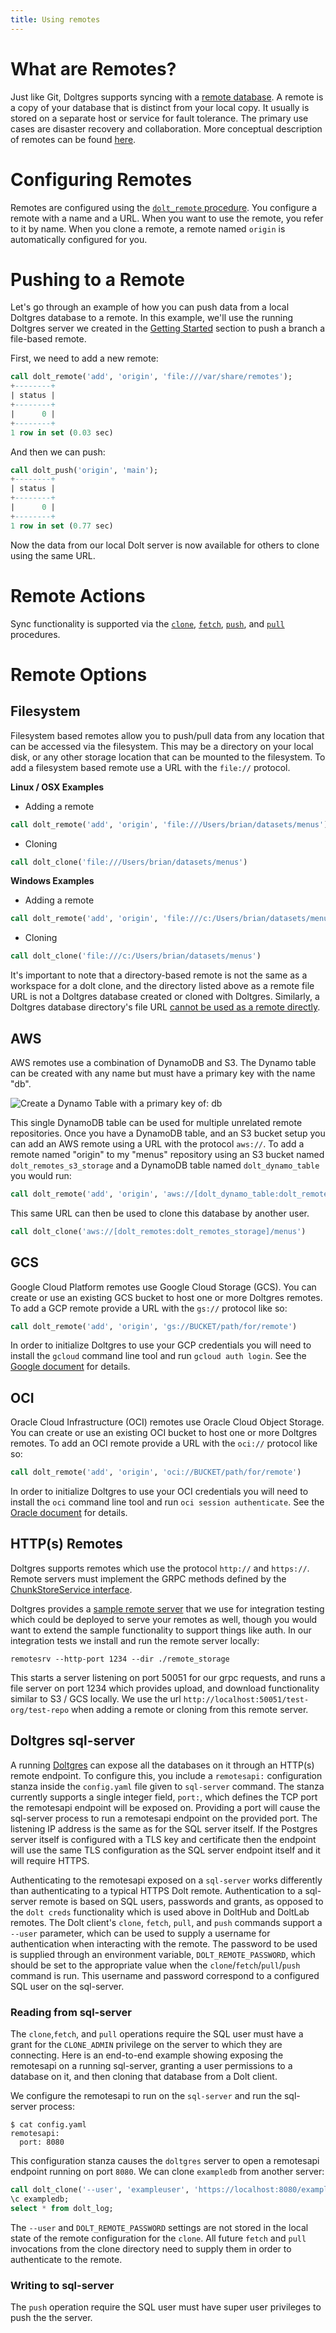 ```yaml
---
title: Using remotes
---
```


# What are Remotes?

Just like Git, Doltgres supports syncing with a [remote
database](../../../concepts/git/remotes.md). A remote is a copy of your database that is
distinct from your local copy. It usually is stored on a separate host or service for fault
tolerance. The primary use cases are disaster recovery and collaboration. More conceptual
description of remotes can be found [here](../../../concepts/git/remotes.md).

# Configuring Remotes

Remotes are configured using the [`dolt_remote`
procedure](./dolt-sql-procedures.md#dolt_remote). You configure a remote with a name and a
URL. When you want to use the remote, you refer to it by name. When you clone a remote, a remote
named `origin` is automatically configured for you.

# Pushing to a Remote

Let's go through an example of how you can push data from a local Doltgres database to a remote. In
this example, we'll use the running Doltgres server we created in the [Getting Started](../../../concepts/rdbms/README.md) section to push a branch a file-based remote.

First, we need to add a new remote:

```sql
call dolt_remote('add', 'origin', 'file:///var/share/remotes');
+--------+
| status |
+--------+
|      0 |
+--------+
1 row in set (0.03 sec)
```

And then we can push:

```sql
call dolt_push('origin', 'main');
+--------+
| status |
+--------+
|      0 |
+--------+
1 row in set (0.77 sec)
```

Now the data from our local Dolt server is now available for others to clone using the same URL.

# Remote Actions

Sync functionality is supported via the [`clone`](./dolt-sql-procedures.md#dolt_clone),
[`fetch`](./dolt-sql-procedures.md#dolt_fetch), [`push`](./dolt-sql-procedures.md#dolt_push), and
[`pull`](./dolt-sql-procedures.md#dolt_pull) procedures.

# Remote Options

## Filesystem

Filesystem based remotes allow you to push/pull data from any location that can be accessed via the
filesystem. This may be a directory on your local disk, or any other storage location that can be
mounted to the filesystem. To add a filesystem based remote use a URL with the `file://` protocol.

**Linux / OSX Examples**

- Adding a remote

```sql
call dolt_remote('add', 'origin', 'file:///Users/brian/datasets/menus')
```

- Cloning

```sql
call dolt_clone('file:///Users/brian/datasets/menus')
```

**Windows Examples**

- Adding a remote

```sql
call dolt_remote('add', 'origin', 'file:///c:/Users/brian/datasets/menus')
```

- Cloning

```sql
call dolt_clone('file:///c:/Users/brian/datasets/menus')
```

It's important to note that a directory-based remote is not the same as a workspace for a dolt clone, and the directory listed above as a remote file URL is not a Doltgres database created or cloned with Doltgres. Similarly, a Doltgres database directory's file URL [cannot be used as a remote directly](https://github.com/dolthub/dolt/issues/1860).

## AWS

AWS remotes use a combination of DynamoDB and S3. The Dynamo table can be created with any name but
must have a primary key with the name "db".

![Create a Dynamo Table with a primary key of: db](../../../.gitbook/assets/create_dynamo_table.png)

This single DynamoDB table can be used for multiple unrelated remote repositories. Once you have a DynamoDB table, and an S3 bucket setup you can add an AWS remote using a URL with the protocol `aws://`. To add a remote named "origin" to my "menus" repository using an S3 bucket named `dolt_remotes_s3_storage` and a DynamoDB table named `dolt_dynamo_table` you would run:

```sql
call dolt_remote('add', 'origin', 'aws://[dolt_dynamo_table:dolt_remotes_s3_storage]/menus')
```

This same URL can then be used to clone this database by another user.

```sql
call dolt_clone('aws://[dolt_remotes:dolt_remotes_storage]/menus')
```

## GCS

Google Cloud Platform remotes use Google Cloud Storage (GCS). You can create or use an existing GCS bucket to host one or more Doltgres remotes. To add a GCP remote provide a URL with the `gs://` protocol like so:

```sql
call dolt_remote('add', 'origin', 'gs://BUCKET/path/for/remote')
```

In order to initialize Doltgres to use your GCP credentials you will need to install the `gcloud` command line tool and run `gcloud auth login`. See the [Google document](https://cloud.google.com/sdk/gcloud/reference/auth/login) for details.

## OCI

Oracle Cloud Infrastructure (OCI) remotes use Oracle Cloud Object Storage. You can create or use an existing OCI bucket to host one or more Doltgres remotes. To add an OCI remote provide a URL with the `oci://` protocol like so:

```sql
call dolt_remote('add', 'origin', 'oci://BUCKET/path/for/remote')
```

In order to initialize Doltgres to use your OCI credentials you will need to install the `oci` command line tool and run `oci session authenticate`. See the [Oracle document](https://docs.oracle.com/en-us/iaas/Content/API/SDKDocs/clitoken.htm) for details.

## HTTP(s) Remotes

Doltgres supports remotes which use the protocol `http://` and `https://`. Remote servers must implement the GRPC methods defined by the [ChunkStoreService interface](https://github.com/dolthub/dolt/blob/master/proto/dolt/services/remotesapi/v1alpha1/chunkstore.proto#L23).

Doltgres provides a [sample remote server](https://github.com/dolthub/dolt/tree/master/go/utils/remotesrv) that we use for integration testing which could be deployed to serve your remotes as well, though you would want to extend the sample functionality to support things like auth. In our integration tests we install and run the remote server locally:

```
remotesrv --http-port 1234 --dir ./remote_storage
```

This starts a server listening on port 50051 for our grpc requests, and runs a file server on port
1234 which provides upload, and download functionality similar to S3 / GCS locally. We use the url
`http://localhost:50051/test-org/test-repo` when adding a remote or cloning from this remote server.

## Doltgres sql-server

A running [Doltgres](https://doltgres.com) can expose all the databases on it through an HTTP(s)
remote endpoint. To configure this, you include a `remotesapi:` configuration stanza inside the
`config.yaml` file given to `sql-server` command. The stanza currently supports a single integer
field, `port:`, which defines the TCP port the remotesapi endpoint will be exposed on. Providing a
port will cause the sql-server process to run a remotesapi endpoint on the provided port. The
listening IP address is the same as for the SQL server itself. If the Postgres server itself is
configured with a TLS key and certificate then the endpoint will use the same TLS configuration as
the SQL server endpoint itself and it will require HTTPS.

Authenticating to the remotesapi exposed on a `sql-server` works differently than authenticating to
a typical HTTPS Dolt remote. Authentication to a sql-server remote is based on SQL users, passwords
and grants, as opposed to the `dolt creds` functionality which is used above in DoltHub and DoltLab
remotes. The Dolt client's `clone`, `fetch`, `pull`, and `push` commands support a `--user`
parameter, which can be used to supply a username for authentication when interacting with the
remote. The password to be used is supplied through an environment variable, `DOLT_REMOTE_PASSWORD`,
which should be set to the appropriate value when the `clone`/`fetch`/`pull`/`push` command is
run. This username and password correspond to a configured SQL user on the sql-server.

### Reading from sql-server

The `clone`,`fetch`, and `pull` operations require the SQL user must have a grant for the
`CLONE_ADMIN` privilege on the server to which they are connecting. Here is an end-to-end example
showing exposing the remotesapi on a running sql-server, granting a user permissions to a database
on it, and then cloning that database from a Dolt client.

We configure the remotesapi to run on the `sql-server` and run the sql-server process:

```
$ cat config.yaml
remotesapi:
  port: 8080
```

This configuration stanza causes the `doltgres` server to open a remotesapi endpoint running on port
`8080`. We can clone `exampledb` from another server:

```sql
call dolt_clone('--user', 'exampleuser', 'https://localhost:8080/exampledb',  'exampledb');
\c exampledb;
select * from dolt_log;
```

The `--user` and `DOLT_REMOTE_PASSWORD` settings are not stored in the local state of the remote
configuration for the `clone`. All future `fetch` and `pull` invocations from the clone directory
need to supply them in order to authenticate to the remote.

### Writing to sql-server

The `push` operation require the SQL user must have super user privileges to push the the
server.
